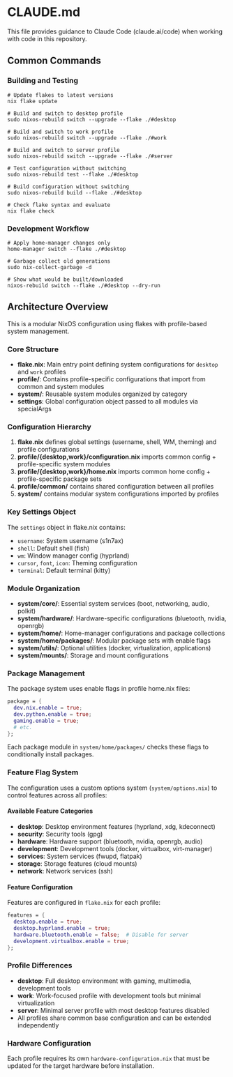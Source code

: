 # CLAUDE.md

This file provides guidance to Claude Code (claude.ai/code) when working with code in this repository.

## Common Commands

### Building and Testing
```shell
# Update flakes to latest versions
nix flake update

# Build and switch to desktop profile
sudo nixos-rebuild switch --upgrade --flake ./#desktop

# Build and switch to work profile  
sudo nixos-rebuild switch --upgrade --flake ./#work

# Build and switch to server profile
sudo nixos-rebuild switch --upgrade --flake ./#server

# Test configuration without switching
sudo nixos-rebuild test --flake ./#desktop

# Build configuration without switching
sudo nixos-rebuild build --flake ./#desktop

# Check flake syntax and evaluate
nix flake check
```

### Development Workflow
```shell
# Apply home-manager changes only
home-manager switch --flake ./#desktop

# Garbage collect old generations
sudo nix-collect-garbage -d

# Show what would be built/downloaded
nixos-rebuild switch --flake ./#desktop --dry-run
```

## Architecture Overview

This is a modular NixOS configuration using flakes with profile-based system management.

### Core Structure
- **flake.nix**: Main entry point defining system configurations for `desktop` and `work` profiles
- **profile/**: Contains profile-specific configurations that import from common and system modules
- **system/**: Reusable system modules organized by category
- **settings**: Global configuration object passed to all modules via specialArgs

### Configuration Hierarchy
1. **flake.nix** defines global settings (username, shell, WM, theming) and profile configurations
2. **profile/{desktop,work}/configuration.nix** imports common config + profile-specific system modules
3. **profile/{desktop,work}/home.nix** imports common home config + profile-specific package sets
4. **profile/common/** contains shared configuration between all profiles
5. **system/** contains modular system configurations imported by profiles

### Key Settings Object
The `settings` object in flake.nix contains:
- `username`: System username (s1n7ax)
- `shell`: Default shell (fish)  
- `wm`: Window manager config (hyprland)
- `cursor`, `font`, `icon`: Theming configuration
- `terminal`: Default terminal (kitty)

### Module Organization
- **system/core/**: Essential system services (boot, networking, audio, polkit)
- **system/hardware/**: Hardware-specific configurations (bluetooth, nvidia, openrgb)
- **system/home/**: Home-manager configurations and package collections
- **system/home/packages/**: Modular package sets with enable flags
- **system/utils/**: Optional utilities (docker, virtualization, applications)
- **system/mounts/**: Storage and mount configurations

### Package Management
The package system uses enable flags in profile home.nix files:
```nix
package = {
  dev.nix.enable = true;
  dev.python.enable = true;
  gaming.enable = true;
  # etc.
};
```

Each package module in `system/home/packages/` checks these flags to conditionally install packages.

### Feature Flag System
The configuration uses a custom options system (`system/options.nix`) to control features across all profiles:

#### Available Feature Categories
- **desktop**: Desktop environment features (hyprland, xdg, kdeconnect)
- **security**: Security tools (gpg)
- **hardware**: Hardware support (bluetooth, nvidia, openrgb, audio)
- **development**: Development tools (docker, virtualbox, virt-manager)
- **services**: System services (fwupd, flatpak)
- **storage**: Storage features (cloud mounts)
- **network**: Network services (ssh)

#### Feature Configuration
Features are configured in `flake.nix` for each profile:
```nix
features = {
  desktop.enable = true;
  desktop.hyprland.enable = true;
  hardware.bluetooth.enable = false;  # Disable for server
  development.virtualbox.enable = true;
};
```

### Profile Differences
- **desktop**: Full desktop environment with gaming, multimedia, development tools
- **work**: Work-focused profile with development tools but minimal virtualization
- **server**: Minimal server profile with most desktop features disabled
- All profiles share common base configuration and can be extended independently

### Hardware Configuration
Each profile requires its own `hardware-configuration.nix` that must be updated for the target hardware before installation.